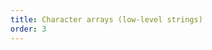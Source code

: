 ```yaml
---
title: Character arrays (low-level strings)
order: 3
---
```


<!-- format of the stack -->
<!-- call assembly code -->
<!-- call C code from assember -->
